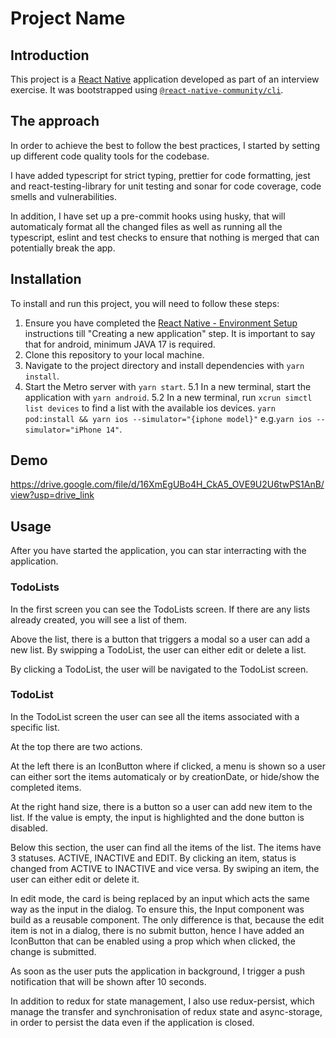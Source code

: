 # Project Name

## Introduction

This project is a [React Native](https://reactnative.dev) application developed as part of an interview exercise. It was bootstrapped using [`@react-native-community/cli`](https://github.com/react-native-community/cli).

## The approach

In order to achieve the best to follow the best practices, I started by setting up different code quality tools for the codebase.

I have added typescript for strict typing, prettier for code formatting, jest and react-testing-library for unit testing and sonar for code coverage, code smells and vulnerabilities.

In addition, I have set up a pre-commit hooks using husky, that will automaticaly format all the changed files as well as running all the typescript, eslint and test checks to ensure that nothing is merged that can potentially break the app.



## Installation

To install and run this project, you will need to follow these steps:

1. Ensure you have completed the [React Native - Environment Setup](https://reactnative.dev/docs/environment-setup) instructions till "Creating a new application" step. It is important to say that for android, minimum JAVA 17 is required.
2. Clone this repository to your local machine.
3. Navigate to the project directory and install dependencies with `yarn install`.
4. Start the Metro server with `yarn start`.
5.1 In a new terminal, start the application with `yarn android`.
5.2 In a new terminal, run `xcrun simctl list devices` to find a list with the available ios devices. `yarn pod:install && yarn ios --simulator="{iphone model}"` e.g.`yarn ios --simulator="iPhone 14"`.


## Demo

https://drive.google.com/file/d/16XmEgUBo4H_CkA5_OVE9U2U6twPS1AnB/view?usp=drive_link

## Usage

After you have started the application, you can star interracting with the application.

### TodoLists

In the first screen you can see the TodoLists screen. If there are any lists already created, you will see a list of them.

Above the list, there is a button that triggers a modal so a user can add a new list. By swipping a TodoList, the user can either edit or delete a list.

By clicking a TodoList, the user will be navigated to the TodoList screen.

### TodoList

In the TodoList screen the user can see all the items associated with a specific list.

At the top there are two actions.

At the left there is an IconButton where if clicked, a menu is shown so a user can either sort the items automaticaly or by creationDate, or hide/show the completed items.

At the right hand size, there is a button so a user can add new item to the list. If the value is empty, the input is highlighted and the done button is disabled.

Below this section, the user can find all the items of the list. The items have 3 statuses. ACTIVE, INACTIVE and EDIT. By clicking an item, status is changed from ACTIVE to INACTIVE and vice versa. By swiping an item, the user can either edit or delete it.

In edit mode, the card is being replaced by an input which acts the same way as the input in the dialog. To ensure this, the Input component was build as a reusable component. The only difference is that, because the edit item is not in a dialog, there is no submit button, hence I have added an IconButton that can be enabled using a prop which when clicked, the change is submitted.

As soon as the user puts the application in background, I trigger a push notification that will be shown after 10 seconds.

In addition to redux for state management, I also use redux-persist, which manage the transfer and synchronisation of redux state and async-storage, in order to persist the data even if the application is closed.